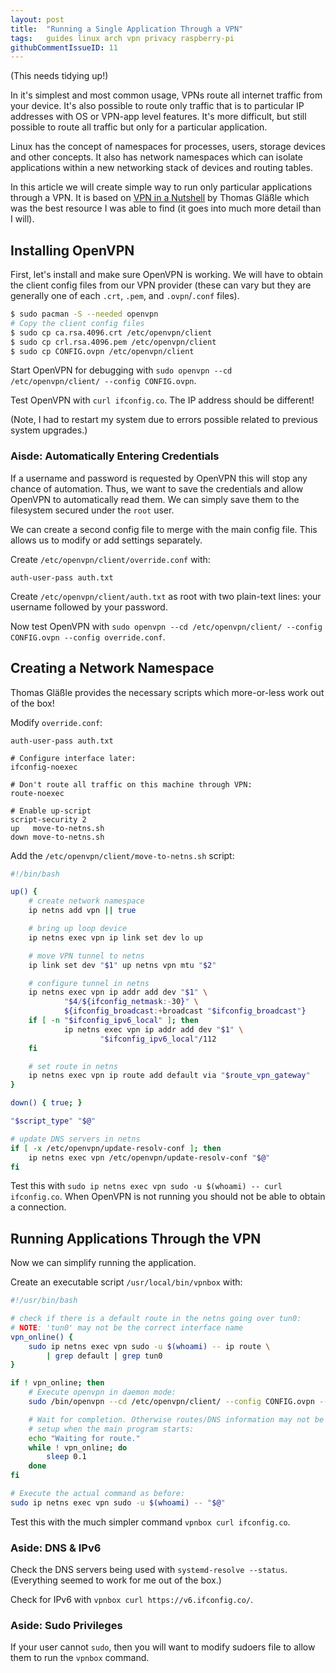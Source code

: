 ```yaml
---
layout: post
title:  "Running a Single Application Through a VPN"
tags:   guides linux arch vpn privacy raspberry-pi
githubCommentIssueID: 11
---
```


(This needs tidying up!)

In it's simplest and most common usage, VPNs route all internet traffic from your device. It's also possible to route only traffic that is to particular IP addresses with OS or VPN-app level features. It's more difficult, but still possible to route all traffic but only for a particular application.

Linux has the concept of namespaces for processes, users, storage devices and other concepts. It also has network namespaces which can isolate applications within a new networking stack of devices and routing tables.

In this article we will create simple way to run only particular applications through a VPN. It is based on [VPN in a Nutshell][vpn-nutshell] by Thomas Gläßle which was the best resource I was able to find (it goes into much more detail than I will).

## Installing OpenVPN

First, let's install and make sure OpenVPN is working. We will have to obtain the client config files from our VPN provider (these can vary but they are generally one of each `.crt`, `.pem`, and `.ovpn`/`.conf` files).

```sh
$ sudo pacman -S --needed openvpn
# Copy the client config files
$ sudo cp ca.rsa.4096.crt /etc/openvpn/client
$ sudo cp crl.rsa.4096.pem /etc/openvpn/client
$ sudo cp CONFIG.ovpn /etc/openvpn/client
```

Start OpenVPN for debugging with `sudo openvpn --cd /etc/openvpn/client/ --config CONFIG.ovpn`.

Test OpenVPN with `curl ifconfig.co`. The IP address should be different!

(Note, I had to restart my system due to errors possible related to previous system upgrades.)

### Aisde: Automatically Entering Credentials

If a username and password is requested by OpenVPN this will stop any chance of automation. Thus, we want to save the credentials and allow OpenVPN to automatically read them. We can simply save them to the filesystem secured under the `root` user.

We can create a second config file to merge with the main config file. This allows us to modify or add settings separately.

Create `/etc/openvpn/client/override.conf` with:

```
auth-user-pass auth.txt
```

Create `/etc/openvpn/client/auth.txt` as root with two plain-text lines: your username followed by your password.

Now test OpenVPN with `sudo openvpn --cd /etc/openvpn/client/ --config CONFIG.ovpn --config override.conf`.

## Creating a Network Namespace

Thomas Gläßle provides the necessary scripts which more-or-less work out of the box!

Modify `override.conf`:

```
auth-user-pass auth.txt

# Configure interface later:
ifconfig-noexec

# Don't route all traffic on this machine through VPN:
route-noexec

# Enable up-script
script-security 2
up   move-to-netns.sh
down move-to-netns.sh
```

Add the `/etc/openvpn/client/move-to-netns.sh` script:

```sh
#!/bin/bash

up() {
    # create network namespace
    ip netns add vpn || true

    # bring up loop device
    ip netns exec vpn ip link set dev lo up

    # move VPN tunnel to netns
    ip link set dev "$1" up netns vpn mtu "$2"

    # configure tunnel in netns
    ip netns exec vpn ip addr add dev "$1" \
            "$4/${ifconfig_netmask:-30}" \
            ${ifconfig_broadcast:+broadcast "$ifconfig_broadcast"}
    if [ -n "$ifconfig_ipv6_local" ]; then
            ip netns exec vpn ip addr add dev "$1" \
                    "$ifconfig_ipv6_local"/112
    fi

    # set route in netns
    ip netns exec vpn ip route add default via "$route_vpn_gateway"
}

down() { true; }

"$script_type" "$@"

# update DNS servers in netns
if [ -x /etc/openvpn/update-resolv-conf ]; then
    ip netns exec vpn /etc/openvpn/update-resolv-conf "$@"
fi
```

Test this with `sudo ip netns exec vpn sudo -u $(whoami) -- curl ifconfig.co`. When OpenVPN is not running you should not be able to obtain a connection.

## Running Applications Through the VPN

Now we can simplify running the application.

Create an executable script `/usr/local/bin/vpnbox` with:

```sh
#!/usr/bin/bash

# check if there is a default route in the netns going over tun0:
# NOTE: 'tun0' may not be the correct interface name
vpn_online() {
    sudo ip netns exec vpn sudo -u $(whoami) -- ip route \
        | grep default | grep tun0
}

if ! vpn_online; then
    # Execute openvpn in daemon mode:
    sudo /bin/openvpn --cd /etc/openvpn/client/ --config CONFIG.ovpn --config override.conf --daemon

    # Wait for completion. Otherwise routes/DNS information may not be
    # setup when the main program starts:
    echo "Waiting for route."
    while ! vpn_online; do
        sleep 0.1
    done
fi

# Execute the actual command as before:
sudo ip netns exec vpn sudo -u $(whoami) -- "$@"
```

Test this with the much simpler command `vpnbox curl ifconfig.co`.

### Aside: DNS & IPv6

Check the DNS servers being used with `systemd-resolve --status`. (Everything seemed to work for me out of the box.)

Check for IPv6 with `vpnbox curl https://v6.ifconfig.co/`.

### Aside: Sudo Privileges

If your user cannot `sudo`, then you will want to modify sudoers file to allow them to run the `vpnbox` command.


[vpn-nutshell]: https://coldfix.eu/2017/01/29/vpn-box/


<div style="display: none">
**This section is incomplete. It is supposed to go through a more manual process.**

```sh
$ sudo ip netns add vpn
$ sudo ip netns exec vpn curl ifconfig.co
curl: (7) Couldn't connect to server
$ sudo ip netns exec vpn ip link list
1: lo: <LOOPBACK>[...]
# Loopback doesn't actually work (TODO: do we need it?)
$ sudo ip netns exec vpn ip link set lo up
```

(kernel test alias kernel-test='[ -d "/usr/lib/modules/$(uname -r)" ] || echo "Kernel has been updated. Please reboot."'

if RTNETLINK answers: Operation not supported)

```sh
$ sudo ip link add vpn0 type veth peer name vpn1
```

Virtual ethernet (veth) devices always come in pairs and work as a bidirectional pipe, whatever comes into one of them, comes out of another.
* http://baturin.org/docs/iproute2/
</div>

